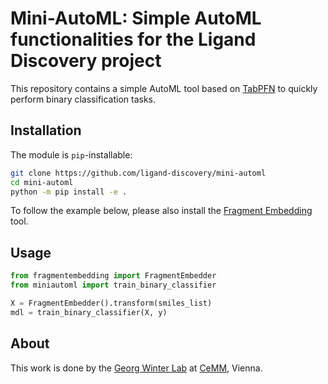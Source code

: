 # Mini-AutoML: Simple AutoML functionalities for the Ligand Discovery project
This repository contains a simple AutoML tool based on [TabPFN](https://github.com/automl/TabPFN) to quickly perform binary classification tasks.

## Installation
The module is `pip`-installable:
```bash
git clone https://github.com/ligand-discovery/mini-automl
cd mini-automl
python -m pip install -e .
```

To follow the example below, please also install the [Fragment Embedding](https://github.com/ligand-discovery/fragment-embedding) tool.

## Usage

```python
from fragmentembedding import FragmentEmbedder
from miniautoml import train_binary_classifier

X = FragmentEmbedder().transform(smiles_list)
mdl = train_binary_classifier(X, y)
```

## About

This work is done by the [Georg Winter Lab](https://www.winter-lab.com/) at [CeMM](https://cemm.at), Vienna.